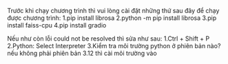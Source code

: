 Trước khi chạy chương trình thì vui lòng cài đặt những thứ sau đây để chạy được chương trình:
1.pip install librosa
2.python -m pip install librosa
3.pip install faiss-cpu
4.pip install gradio


Nếu như còn lỗi could not be resolved thì sửa như sau:
1.Ctrl + Shift + P
2.Python: Select Interpreter
3.Kiểm tra môi trường python ở phiên bản nào? nếu không phải phiên bản 3.12 thì cài môi trường vào
